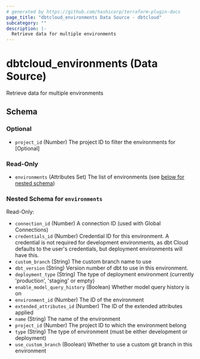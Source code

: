 ```yaml
---
# generated by https://github.com/hashicorp/terraform-plugin-docs
page_title: "dbtcloud_environments Data Source - dbtcloud"
subcategory: ""
description: |-
  Retrieve data for multiple environments
---
```


# dbtcloud_environments (Data Source)

Retrieve data for multiple environments



<!-- schema generated by tfplugindocs -->
## Schema

### Optional

- `project_id` (Number) The project ID to filter the environments for [Optional]

### Read-Only

- `environments` (Attributes Set) The list of environments (see [below for nested schema](#nestedatt--environments))

<a id="nestedatt--environments"></a>
### Nested Schema for `environments`

Read-Only:

- `connection_id` (Number) A connection ID (used with Global Connections)
- `credentials_id` (Number) Credential ID for this environment. A credential is not required for development environments, as dbt Cloud defaults to the user's credentials, but deployment environments will have this.
- `custom_branch` (String) The custom branch name to use
- `dbt_version` (String) Version number of dbt to use in this environment.
- `deployment_type` (String) The type of deployment environment (currently 'production', 'staging' or empty)
- `enable_model_query_history` (Boolean) Whether model query history is on
- `environment_id` (Number) The ID of the environment
- `extended_attributes_id` (Number) The ID of the extended attributes applied
- `name` (String) The name of the environment
- `project_id` (Number) The project ID to which the environment belong
- `type` (String) The type of environment (must be either development or deployment)
- `use_custom_branch` (Boolean) Whether to use a custom git branch in this environment
